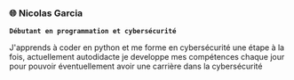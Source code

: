 ### :globe_with_meridians: Nicolas Garcia

**`Débutant en programmation et cybersécurité`**

J'apprends à coder en python et me forme en cybersécurité une étape à la fois, actuellement autodidacte je developpe mes compétences chaque jour pour pouvoir éventuellement avoir une carrière dans la cybersécurité
